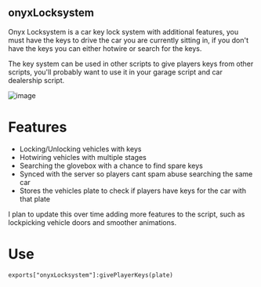## onyxLocksystem
Onyx Locksystem is a car key lock system with additional features, you must have the keys to drive the car you are currently sitting in, if you don't have the keys you can either hotwire or search for the keys.

The key system can be used in other scripts to give players keys from other scripts, you'll probably want to use it in your garage script and car dealership script.

![image](https://i.imgur.com/6HXahC6.png)


# Features
* Locking/Unlocking vehicles with keys
* Hotwiring vehicles with multiple stages
* Searching the glovebox with a chance to find spare keys
* Synced with the server so players cant spam abuse searching the same car
* Stores the vehicles plate to check if players have keys for the car with that plate

I plan to update this over time adding more features to the script, such as lockpicking vehicle doors and smoother animations.

# Use
`exports["onyxLocksystem"]:givePlayerKeys(plate)`
